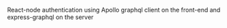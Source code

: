 React-node authentication using Apollo graphql client on the front-end and express-graphql on the server
